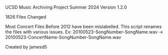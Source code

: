 UCSD Music Archiving Project
Summer 2024
Version 1.2.0

1826 Files Changed

Most Concert Files Before 2012 have been mislabelled.
This script renames the files with various issues.
Ex: 20100523-SongNumber-SongName.wav -> 20100523-ConcertName-SongNumber-SongName.wav

Created by jamesd5
